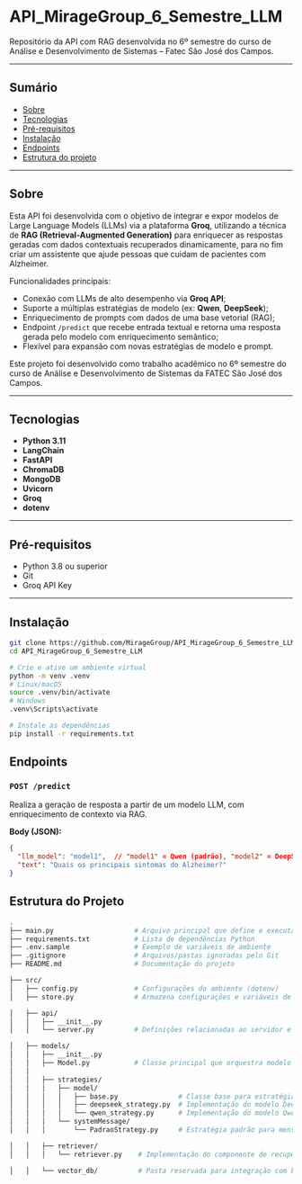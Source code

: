 # API_MirageGroup_6_Semestre_LLM

Repositório da API com RAG desenvolvida no 6º semestre do curso de Análise e Desenvolvimento de Sistemas – Fatec São José dos Campos.

---

##  Sumário

- [Sobre](#sobre)  
- [Tecnologias](#tecnologias)  
- [Pré-requisitos](#pré-requisitos)  
- [Instalação](#instalação)  
- [Endpoints](#endpoints)  
- [Estrutura do projeto](#estrutura-do-projeto)  

---

## Sobre

Esta API foi desenvolvida com o objetivo de integrar e expor modelos de Large Language Models (LLMs) via a plataforma **Groq**, utilizando a técnica de **RAG (Retrieval-Augmented Generation)** para enriquecer as respostas geradas com dados contextuais recuperados dinamicamente, para no fim criar um assistente que ajude pessoas que cuidam de pacientes com Alzheimer.

Funcionalidades principais:

- Conexão com LLMs de alto desempenho via **Groq API**;
- Suporte a múltiplas estratégias de modelo (ex: **Qwen**, **DeepSeek**);
- Enriquecimento de prompts com dados de uma base vetorial (RAG);
- Endpoint `/predict` que recebe entrada textual e retorna uma resposta gerada pelo modelo com enriquecimento semântico;
- Flexível para expansão com novas estratégias de modelo e prompt.

Este projeto foi desenvolvido como trabalho acadêmico no 6º semestre do curso de Análise e Desenvolvimento de Sistemas da FATEC São José dos Campos.

---

## Tecnologias

- **Python 3.11**  
- **LangChain**
- **FastAPI**  
- **ChromaDB**
- **MongoDB**
- **Uvicorn**  
- **Groq**  
- **dotenv**  

---

## Pré-requisitos

- Python 3.8 ou superior  
- Git  
- Groq API Key

---

## Instalação

```bash
git clone https://github.com/MirageGroup/API_MirageGroup_6_Semestre_LLM.git
cd API_MirageGroup_6_Semestre_LLM

# Crie e ative um ambiente virtual
python -m venv .venv
# Linux/macOS
source .venv/bin/activate
# Windows
.venv\Scripts\activate

# Instale as dependências
pip install -r requirements.txt

```

## Endpoints

### `POST /predict`

Realiza a geração de resposta a partir de um modelo LLM, com enriquecimento de contexto via RAG.

**Body (JSON):**

```json
{
  "llm_model": "model1",  // "model1" = Qwen (padrão), "model2" = DeepSeek
  "text": "Quais os principais sintomas do Alzheimer?"
}
```

##  Estrutura do Projeto

```bash
.
├── main.py                    # Arquivo principal que define e executa a rota /predict
├── requirements.txt           # Lista de dependências Python
├── .env.sample                # Exemplo de variáveis de ambiente
├── .gitignore                 # Arquivos/pastas ignoradas pelo Git
├── README.md                  # Documentação do projeto

├── src/
│   ├── config.py              # Configurações do ambiente (dotenv)
│   ├── store.py               # Armazena configurações e variáveis de uso geral

│   ├── api/
│   │   ├── __init__.py
│   │   └── server.py          # Definições relacionadas ao servidor e roteamento

│   ├── models/
│   │   ├── __init__.py
│   │   ├── Model.py           # Classe principal que orquestra modelo e estratégia de prompt
│   │
│   │   ├── strategies/
│   │   │   ├── model/
│   │   │   │   ├── base.py               # Classe base para estratégias de modelo
│   │   │   │   ├── deepseek_strategy.py  # Implementação do modelo DeepSeek
│   │   │   │   └── qwen_strategy.py      # Implementação do modelo Qwen
│   │   │   └── systemMessage/
│   │   │       └── PadraoStrategy.py     # Estratégia padrão para mensagem do sistema

│   │   ├── retriever/
│   │   │   └── retriever.py    # Implementação do componente de recuperação (RAG)

│   │   └── vector_db/          # Pasta reservada para integração com banco vetorial
```